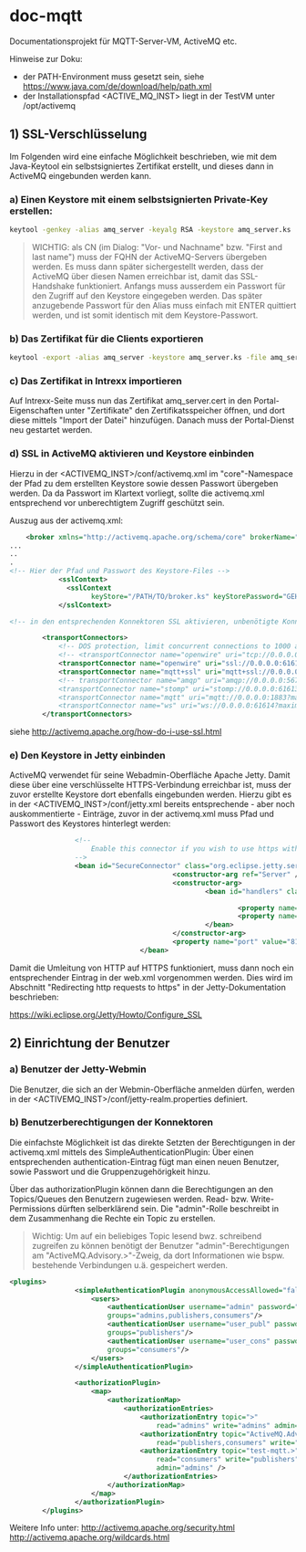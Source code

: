 # doc-mqtt
Documentationsprojekt für MQTT-Server-VM, ActiveMQ etc.

Hinweise zur Doku:
* der PATH-Environment muss gesetzt sein, siehe
https://www.java.com/de/download/help/path.xml
* der Installationspfad <ACTIVE_MQ_INST> liegt in der TestVM unter /opt/activemq

## 1) SSL-Verschlüsselung

Im Folgenden wird eine einfache Möglichkeit beschrieben, wie mit dem Java-Keytool ein selbstsigniertes Zertifikat erstellt, und dieses dann in ActiveMQ eingebunden werden kann.

### a) Einen Keystore mit einem selbstsignierten Private-Key erstellen:

```sh
keytool -genkey -alias amq_server -keyalg RSA -keystore amq_server.ks
```

>WICHTIG: als CN (im Dialog: "Vor- und Nachname" bzw. "First and last name") muss der FQHN der ActiveMQ-Servers übergeben werden. Es muss dann später sichergestellt werden, dass der ActiveMQ über diesen Namen erreichbar ist, damit das SSL-Handshake funktioniert.
Anfangs muss ausserdem ein Passwort für den Zugriff auf den Keystore eingegeben werden. Das später anzugebende Passwort für den Alias muss einfach mit ENTER quittiert werden, und ist somit identisch mit dem Keystore-Passwort.
>

### b) Das Zertifikat für die Clients exportieren
```sh
keytool -export -alias amq_server -keystore amq_server.ks -file amq_server.cert
```

### c) Das Zertifikat in Intrexx importieren
Auf Intrexx-Seite muss nun das Zertifikat amq_server.cert in den Portal-Eigenschaften unter "Zertifikate" den Zertifikatsspeicher öffnen, und dort diese mittels "Import der Datei" hinzufügen. Danach muss der Portal-Dienst neu gestartet werden.

### d) SSL in ActiveMQ aktivieren und Keystore einbinden
Hierzu in der <ACTIVEMQ_INST>/conf/activemq.xml im "core"-Namespace der Pfad zu dem erstellten Keystore sowie dessen Passwort übergeben werden. Da da Passwort im Klartext vorliegt, sollte die activemq.xml entsprechend vor unberechtigtem Zugriff geschützt sein.

Auszug aus der activemq.xml:

```xml
    <broker xmlns="http://activemq.apache.org/schema/core" brokerName="localhost" dataDirectory="${activemq.data}">
...
..
.
<!-- Hier der Pfad und Passwort des Keystore-Files -->
            <sslContext>
              <sslContext
                    keyStore="/PATH/TO/broker.ks" keyStorePassword="GEHEIM" />
            </sslContext>

<!-- in den entsprechenden Konnektoren SSL aktivieren, unbenötigte Konnektoren deaktivieren -->

        <transportConnectors>
            <!-- DOS protection, limit concurrent connections to 1000 and frame size to 100MB -->
            <!-- <transportConnector name="openwire" uri="tcp://0.0.0.0:61616?maximumConnections=1000&amp;wireFormat.maxFrameSize=104857600"/> -->
            <transportConnector name="openwire" uri="ssl://0.0.0.0:61616?maximumConnections=1000&amp;wireFormat.maxFrameSize=104857600"/>
            <transportConnector name="mqtt+ssl" uri="mqtt+ssl://0.0.0.0:8883?maximumConnections=1000&amp;wireFormat.maxFrameSize=104857600"/>
            <!-- transportConnector name="amqp" uri="amqp://0.0.0.0:5672?maximumConnections=1000&amp;wireFormat.maxFrameSize=104857600"/>
            <transportConnector name="stomp" uri="stomp://0.0.0.0:61613?maximumConnections=1000&amp;wireFormat.maxFrameSize=104857600"/>
            <transportConnector name="mqtt" uri="mqtt://0.0.0.0:1883?maximumConnections=1000&amp;wireFormat.maxFrameSize=104857600"/>
            <transportConnector name="ws" uri="ws://0.0.0.0:61614?maximumConnections=1000&amp;wireFormat.maxFrameSize=104857600"/ -->
        </transportConnectors>
```
siehe http://activemq.apache.org/how-do-i-use-ssl.html

### e) Den Keystore in Jetty einbinden
ActiveMQ verwendet für seine Webadmin-Oberfläche Apache Jetty. Damit diese über eine verschlüsselte HTTPS-Verbindung erreichbar ist, muss der zuvor erstellte Keystore dort ebenfalls eingebunden werden.
Hierzu gibt es in der <ACTIVEMQ_INST>/conf/jetty.xml bereits entsprechende - aber noch auskommentierte - Einträge, zuvor in der activemq.xml muss Pfad und Passwort des Keystores hinterlegt werden:

```xml
                <!--
                    Enable this connector if you wish to use https with web console
                -->
                <bean id="SecureConnector" class="org.eclipse.jetty.server.ServerConnector">
                                        <constructor-arg ref="Server" />
                                        <constructor-arg>
                                                <bean id="handlers" class="org.eclipse.jetty.util.ssl.SslContextFactory">

                                                        <property name="keyStorePath" value="/PATH/TO/broker.p12" />
                                                        <property name="keyStorePassword" value="GEHEIM" />
                                                </bean>
                                        </constructor-arg>
                                        <property name="port" value="8162" />
                                </bean>
```

Damit die Umleitung von HTTP auf HTTPS funktioniert, muss dann noch ein entsprechender Eintrag in der web.xml vorgenommen werden.
Dies wird im Abschnitt "Redirecting http requests to https" in der Jetty-Dokumentation beschrieben:

https://wiki.eclipse.org/Jetty/Howto/Configure_SSL

## 2) Einrichtung der Benutzer

### a) Benutzer der Jetty-Webmin
Die Benutzer, die sich an der Webmin-Oberfläche anmelden dürfen, werden in der  <ACTIVEMQ_INST>/conf/jetty-realm.properties definiert.

### b) Benutzerberechtigungen der Konnektoren
Die einfachste Möglichkeit ist das direkte Setzten der Berechtigungen in der activemq.xml mittels des SimpleAuthenticationPlugin:
Über einen entsprechenden authentication-Eintrag fügt man einen neuen Benutzer, sowie Passwort und die Gruppenzugehörigkeit hinzu.

Über das authorizationPlugin können dann die Berechtigungen an den Topics/Queues den Benutzern zugewiesen werden. Read- bzw. Write-Permissions dürften selberklärend sein. Die "admin"-Rolle beschreibt in dem Zusammenhang die Rechte ein Topic zu erstellen.

>Wichtig: Um auf ein beliebiges Topic lesend bwz. schreibend zugreifen zu können benötigt der Benutzer "admin"-Berechtigungen am "ActiveMQ.Advisory.>"-Zweig, da dort Informationen wie bspw. bestehende Verbindungen u.ä. gespeichert werden.
>

```xml
<plugins>
                <simpleAuthenticationPlugin anonymousAccessAllowed="false">
                    <users>
                        <authenticationUser username="admin" password="admin"
                        groups="admins,publishers,consumers"/>
                        <authenticationUser username="user_publ" password="admin"
                        groups="publishers"/>
                        <authenticationUser username="user_cons" password="admin"
                        groups="consumers"/>
                    </users>
                </simpleAuthenticationPlugin>

                <authorizationPlugin>
                    <map>
                        <authorizationMap>
                            <authorizationEntries>
                                <authorizationEntry topic=">"
                                    read="admins" write="admins" admin="admins" />
                                <authorizationEntry topic="ActiveMQ.Advisory.>"
                                    read="publishers,consumers" write="publishers,consumers" admin="admins,consumers,publishers" />
                                <authorizationEntry topic="test-mqtt.>"
                                    read="consumers" write="publishers"
                                    admin="admins" />
                            </authorizationEntries>
                        </authorizationMap>
                    </map>
                </authorizationPlugin>
        </plugins>
```

Weitere Info unter:
http://activemq.apache.org/security.html
http://activemq.apache.org/wildcards.html